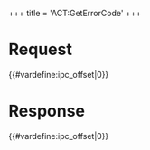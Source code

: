 +++
title = 'ACT:GetErrorCode'
+++

# Request

{{#vardefine:ipc_offset\|0}}

# Response

{{#vardefine:ipc_offset\|0}}
